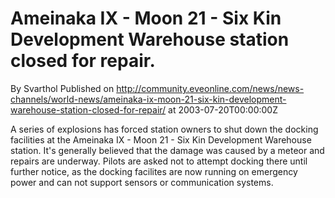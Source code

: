 # Ameinaka IX - Moon 21 - Six Kin Development Warehouse station closed for repair.
By Svarthol
Published on http://community.eveonline.com/news/news-channels/world-news/ameinaka-ix-moon-21-six-kin-development-warehouse-station-closed-for-repair/ at 2003-07-20T00:00:00Z

A series of explosions has forced station owners to shut down the docking facilities at the Ameinaka IX - Moon 21 - Six Kin Development Warehouse station. It's generally believed that the damage was caused by a meteor and repairs are underway. Pilots are asked not to attempt docking there until further notice, as the docking facilites are now running on emergency power and can not support sensors or communication systems.

